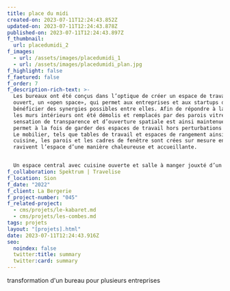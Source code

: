 ```yaml
---
title: place du midi
created-on: 2023-07-11T12:24:43.852Z
updated-on: 2023-07-11T12:24:43.878Z
published-on: 2023-07-11T12:24:43.897Z
f_thumbnail:
  url: placedumidi_2
f_images:
  - url: /assets/images/placedumidi_1
  - url: /assets/images/placedumidi_plan.jpg
f_highlight: false
f_faetured: false
f_order: 7
f_description-rich-text: >-
  Les bureaux ont été conçus dans l’optique de créer un espace de travail
  ouvert, un «open space», qui permet aux entreprises et aux startups de pouvoir
  bénéficier des synergies possibles entre elles. Afin de répondre à la demande,
  les murs intérieurs ont été démolis et remplacés par des parois vitrées. La
  sensation de transparence et d’ouverture spatiale est ainsi maintenue et
  permet à la fois de garder des espaces de travail hors perturbations sonores.
  Le mobilier, tels que tables de travail et espaces de rangement ainsi que la
  cuisine, les parois et les cadres de fenêtre sont crées sur mesure en bois et
  ravivent l’espace d’une manière chaleureuse et accueillante.


  Un espace central avec cuisine ouverte et salle à manger jouxté d’un espace de jeux et repos ont été pensés offrant un cadre de travail agréable. Pour permettre une privacité au sein de cet espace ouvert, comme les réunions, quelques espaces fermés sont conçus.
f_collaboration: Spektrum | Travelise
f_location: Sion
f_date: "2022"
f_client: La Bergerie
f_project-number: "045"
f_related-project:
  - cms/projets/le-kabaret.md
  - cms/projets/les-combes.md
tags: projets
layout: "[projets].html"
date: 2023-07-11T12:24:43.916Z
seo:
  noindex: false
  twitter:title: summary
  twitter:card: summary
---
```

t﻿ransformation d'un bureau pour plusieurs entreprises